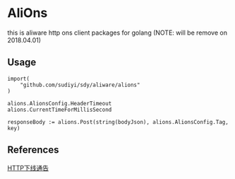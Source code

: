 # AliOns

this is aliware http ons client packages for golang (NOTE: will be remove on 2018.04.01)

## Usage

```
import(
    "github.com/sudiyi/sdy/aliware/alions"
)

alions.AlionsConfig.HeaderTimeout
alions.CurrentTimeForMillisSecond

responseBody := alions.Post(string(bodyJson), alions.AlionsConfig.Tag, key)

```

## References

[HTTP下线通告](https://help.aliyun.com/document_detail/61438.html?spm=5176.doc29532.6.604.rJYdrK)
